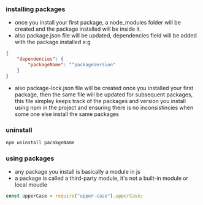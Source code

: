### installing packages
- once you install your first package, a node_modules folder will be created and the package installed will be inside it.
- also package.json file will be updated, dependencies field will be added with the package installed e:g
```json
{
    "dependencies": {
        "packageName": "^packageVersion"
    }
}
```
- also package-lock.json file will be created once you installed your first package, then the same file will be updated for subsequent packages, this file simpley keeps track of the packages and version you install using npm in the project and ensuring there is no inconsistincies when some one else install the same packages

### uninstall
```bash
npm uninstall pacakgeName
```

### using packages
- any package you install is basically a module in js
- a package is called a third-party module, it's not a built-in module or local moudle
```js
const upperCase = require("upper-case").upperCase; 
```